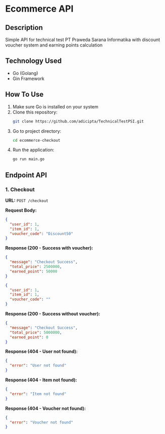 # Ecommerce API

## Description
Simple API for technical test PT Praweda Sarana Informatika with discount voucher system and earning points calculation

## Technology Used
- Go (Golang)
- Gin Framework

## How To Use
1. Make sure Go is installed on your system
2. Clone this repository:
   ```sh
   git clone https://github.com/adicipta/TechnicalTestPSI.git
   ```
3. Go to project directory:
   ```sh
   cd ecommerce-checkout
   ```
4. Run the application:
   ```sh
   go run main.go
   ```

## Endpoint API
### 1. Checkout
**URL:** `POST /checkout`

**Request Body:**
```json
{
  "user_id": 1,
  "item_id": 1,
  "voucher_code": "Discount50"
}
```

**Response (200 - Success with voucher):**
```json
{
  "message": "Checkout Success",
  "total_price": 2500000,
  "earned_point": 50000
}
```

```json
{
  "user_id": 1,
  "item_id": 1,
  "voucher_code": ""
}
```

**Response (200 - Success without voucher):**
```json
{
  "message": "Checkout Success",
  "total_price": 5000000,
  "earned_point": 0
}
```

**Response (404 - User not found):**
```json
{
  "error": "User not found"
}
```

**Response (404 - Item not found):**
```json
{
  "error": "Item not found"
}
```

**Response (404 - Voucher not found):**
```json
{
  "error": "Voucher not found"
}
```
